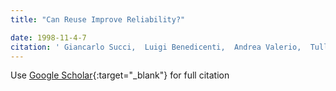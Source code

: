 ```yaml
---
title: "Can Reuse Improve Reliability?"

date: 1998-11-4-7
citation: ' Giancarlo Succi,  Luigi Benedicenti,  Andrea Valerio,  Tullio Vernazza, &quot;Can Reuse Improve Reliability?.&quot;, 1998.'
---
```

Use [Google Scholar](https://scholar.google.com/scholar?q=Can+Reuse+Improve+Reliability?){:target="_blank"} for full citation
